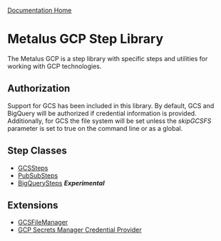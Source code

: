 [Documentation Home](../docs/readme.md)

# Metalus GCP Step Library
The Metalus GCP is a step library with specific steps and utilities for working with GCP technologies.

## Authorization
Support for GCS has been included in this library. By default, GCS and BigQuery will be authorized if credential
information is provided. Additionally, for GCS the file system will be set unless the _skipGCSFS_ parameter is set to true
on the command line or as a global.

## Step Classes
* [GCSSteps](docs/gcssteps.md)
* [PubSubSteps](docs/pubsubsteps.md)
* [BigQuerySteps](docs/bigquerysteps.md) **_Experimental_**

## Extensions
* [GCSFileManager](docs/gcsfilemanager.md)
* [GCP Secrets Manager Credential Provider](docs/gcpsecretsmanager-credentialprovider.md)

